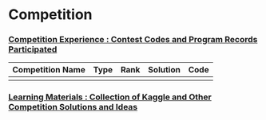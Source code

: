 # Competition
### [Competition Experience : Contest Codes and Program Records Participated](https://github.com/XiN0919/Competition/tree/main/Competition%20Experience)
| Competition Name | Type | Rank | Solution | Code |
| :-: | :---: | :---: | :--- | :---|
|   |  |   |   |   | |


### [Learning Materials : Collection of Kaggle and Other Competition Solutions and Ideas](https://github.com/XiN0919/Competition/tree/main/Learning%20Materials)
